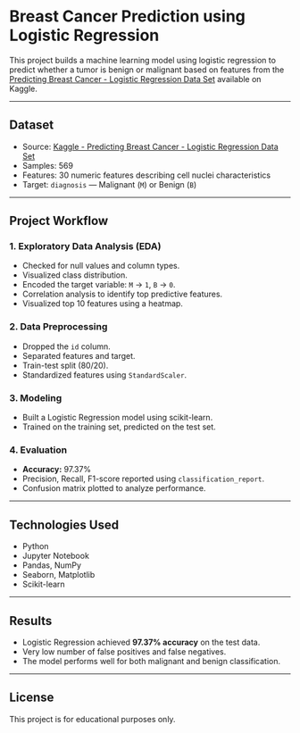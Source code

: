 # Breast Cancer Prediction using Logistic Regression

This project builds a machine learning model using logistic regression to predict whether a tumor is benign or malignant based on features from the [Predicting Breast Cancer - Logistic Regression Data Set](https://www.kaggle.com/code/jagannathrk/predicting-breast-cancer-logistic-regression) available on Kaggle.

---

## Dataset

- Source: [Kaggle - Predicting Breast Cancer - Logistic Regression Data Set](https://www.kaggle.com/code/jagannathrk/predicting-breast-cancer-logistic-regression)
- Samples: 569
- Features: 30 numeric features describing cell nuclei characteristics
- Target: `diagnosis` — Malignant (`M`) or Benign (`B`)

---

## Project Workflow

### 1. Exploratory Data Analysis (EDA)
- Checked for null values and column types.
- Visualized class distribution.
- Encoded the target variable: `M` → `1`, `B` → `0`.
- Correlation analysis to identify top predictive features.
- Visualized top 10 features using a heatmap.

### 2. Data Preprocessing
- Dropped the `id` column.
- Separated features and target.
- Train-test split (80/20).
- Standardized features using `StandardScaler`.

### 3. Modeling
- Built a Logistic Regression model using scikit-learn.
- Trained on the training set, predicted on the test set.

### 4. Evaluation
- **Accuracy:** 97.37%
- Precision, Recall, F1-score reported using `classification_report`.
- Confusion matrix plotted to analyze performance.

---

## Technologies Used

- Python
- Jupyter Notebook
- Pandas, NumPy
- Seaborn, Matplotlib
- Scikit-learn

---

## Results

- Logistic Regression achieved **97.37% accuracy** on the test data.
- Very low number of false positives and false negatives.
- The model performs well for both malignant and benign classification.

---

## License

This project is for educational purposes only.
